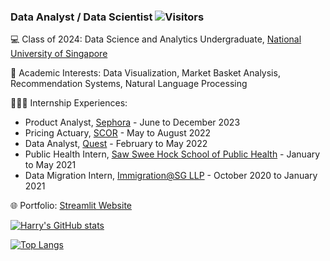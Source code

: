 ### Data Analyst / Data Scientist  ![Visitors](https://api.visitorbadge.io/api/visitors?path=github.com%2Fharrychangjr&label=stalkers&countColor=%23263759&style=plastic)

💻 Class of 2024: Data Science and Analytics Undergraduate, [National University of Singapore](https://nus.edu.sg)

📝 Academic Interests: Data Visualization, Market Basket Analysis, Recommendation Systems, Natural Language Processing

👨🏼‍💻 Internship Experiences:
- Product Analyst, [Sephora](https://www.sephora.sg/) - June to December 2023
- Pricing Actuary, [SCOR](https://scor.com) - May to August 2022
- Data Analyst, [Quest](https://quest-inc.co) - February to May 2022
- Public Health Intern, [Saw Swee Hock School of Public Health](https://sph.nus.edu.sg/) - January to May 2021
- Data Migration Intern, [Immigration@SG LLP](https://iasg.com.sg/) - October 2020 to January 2021

🌐 Portfolio: [Streamlit Website](https://harrychangjr.streamlit.app/)

[![Harry's GitHub stats](https://github-readme-stats.vercel.app/api?username=harrychangjr)](https://github.com/anuraghazra/github-readme-stats)

[![Top Langs](https://github-readme-stats.vercel.app/api/top-langs/?username=harrychangjr)](https://github.com/anuraghazra/github-readme-stats)

<!--
**harrychangjr/harrychangjr** is a ✨ _special_ ✨ repository because its `README.md` (this file) appears on your GitHub profile.

Here are some ideas to get you started:

- 🔭 I’m currently working on ...
- 🌱 I’m currently learning ...
- 👯 I’m looking to collaborate on ...
- 🤔 I’m looking for help with ...
- 💬 Ask me about ...
- 📫 How to reach me: ...
- 😄 Pronouns: ...
- ⚡ Fun fact: ...
-->
